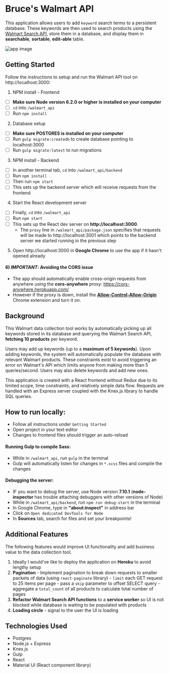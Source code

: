 # Bruce's Walmart API

This application allows users to add `keyword` search terms to a persistent database. These keywords are then used to search products using the [Walmart Search API](https://developer.walmartlabs.com/docs/read/Search_API), store them in a database, and display them in **searchable**, **sortable**, **edit-able** table.

![app image](https://github.com/wangytangy/walmart_api/blob/master/src/assets/preview.jpg)

## Getting Started

Follow the instructions to setup and run the Walmart API tool on http://localhost:3000:

1) NPM install - Frontend
  - [ ] **Make sure Node version 6.2.0 or higher is installed on your computer**
  - [ ] `cd` into `/walmart_api`
  - [ ] Run `npm install`

2) Database setup
  - [ ] **Make sure POSTGRES is installed on your computer**
  - [ ] Run `gulp migrate:createdb` to create database pointing to localhost:3000
  - [ ] Run `gulp migrate:latest` to run migrations

3) NPM install - Backend
  - [ ] In another terminal tab, `cd` into `/walmart_api/backend`
  - [ ] Run `npm install`
  - [ ] Then run `npm start`
  - [ ] This sets up the backend server which will receive requests from the frontend

4) Start the React development server
  - [ ] Finally, `cd` into `/walmart_api`
  - [ ] Run `npm start`
  - [ ] This sets up the React dev server on **http://localhost:3000**.
    - The `proxy` line in `/walmart_api/package.json` specifies that requests will be made to http<span></span>://localhost:3001 which points to the backend server we started running in the previous step

5) Open http://localhost:3000 in **Google Chrome** to use the app if it hasn't opened already

#### 6) _IMPORTANT_: Avoiding the CORS issue
  - The app should automatically enable cross-origin requests from anywhere using the **cors-anywhere** proxy: https://cors-anywhere.herokuapp.com/
  - However if the proxy is down, install the [**Allow-Control-Allow-Origin**](https://chrome.google.com/webstore/detail/allow-control-allow-origi/nlfbmbojpeacfghkpbjhddihlkkiljbi?hl=en) Chrome extension and turn it on.

## Background

This Walmart data collection tool works by automatically picking up all keywords stored in its database and querying the Walmart Search API, **fetching 10 products** per keyword.

Users may add up keywords (up to a **maximum of 5 keywords**). Upon adding keywords, the system will automatically populate the database with relevant Walmart products. These constraints exist to avoid triggering an error on Walmart's API which limits anyone from making more than 5 queries/second. Users may also delete keywords and add new ones.

This application is created with a React frontend without Redux due to its limited scope, time constraints, and relatively simple data flow. Requests are handled with an Express server coupled with the Knex.js library to handle SQL queries.

## How to run locally:
  - Follow all instructions under `Getting Started`
  - Open project in your text editor
  - Changes to frontend files should trigger an auto-reload

  #### Running Gulp to compile Sass:
  - While in `/walmart_api`, run `gulp` in the terminal
  - Gulp will automatically listen for changes in `*.scss` files and compile the changes

  #### Debugging the server:
  - IF you want to debug the server, use Node version **7.10.1** (**node-inspector** has trouble attaching debuggers with other versions of Node)
  - While in `/walmart_api/backend`, run `npm run debug-start` in the terminal
  - In Google Chrome, type in **"about:inspect"** in address bar
  - Click on `Open dedicated DevTools for Node`
  - In **Sources** tab, search for files and set your breakpoints!

## Additional Features
  The following features would improve UI functionality and add business value to the data collection tool.

  1. Ideally I would've like to deploy the application on **Heroku** to avoid lengthy setup
  2. **Pagination** - Implement pagination to break down requests to smaller packets of data (using `react-paginate` library)
    - `limit` each GET request to 25 items per page
    - pass a `skip` parameter to offset SELECT query
    - aggregate a `total_count` of all products to calculate total number of pages
  3. **Refactor Walmart Search API functions** to a **service worker** so UI is not blocked while database is waiting to be populated with products
  4. **Loading circle** - signal to the user the UI is loading

## Technologies Used
  - Postgres
  - Node.js + Express
  - Knex.js
  - Gulp
  - React
  - Material UI (React component library)
